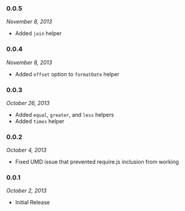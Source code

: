 ### 0.0.5
*November 8, 2013*

- Added `join` helper

### 0.0.4
*November 8, 2013*

- Added `offset` option to `formatDate` helper

### 0.0.3
*October 26, 2013*

- Added `equal`, `greater`, and `less` helpers
- Added `times` helper

### 0.0.2
*October 4, 2013*

- Fixed UMD issue that prevented require.js inclusion from working

### 0.0.1
*October 2, 2013*

- Initial Release